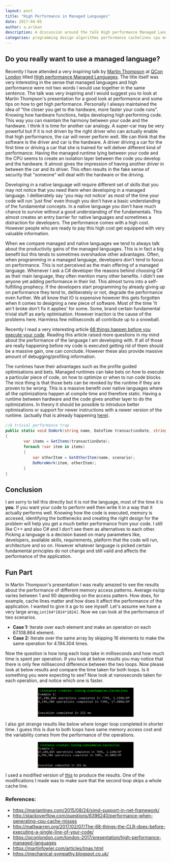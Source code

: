 ```yaml
---
layout: post
title: "High Performance in Managed Languages"
date: 2017-04-05
author: a.arikan
description: A discussion around the talk High performance Managed Languages by Martin Thompson at QCon London 2017
categories: programming design algorithms performance cachelines cpu memory
---
```

## Do you really want to use a managed language?
Recently I have attended a very inspiring talk by [Martin Thompson](https://mechanical-sympathy.blogspot.co.uk/) at [QCon London](https://qconlondon.com/) titled [High performance Managed Languages](https://qconlondon.com/london-2017/presentation/high-performance-managed-languages). The title itself was very interesting in the sense that managed languages and high performance were not two words I would use together in the same sentence. The talk was very inspiring and I would suggest you to look at Martin Thompson's presentation for a good look at performance and some tips on how to get high performance. Personally I always maintained the idea of "the closer you get to the hardware, more faster your code runs". Knowing how hardware functions, helps developing high performing code. This way you can maintain the harmony between your code and the hardware. I think it is time for another car analogy. A super-car may be very powerful but if it is not driven by the right driver who can actually enable that high performance, the car will never perform well. We can think that the software is the driver and car is the hardware. A driver driving a car for the first time or driving a car that she is trained for will deliver different kind of performance. Having the managed runtime lying between your code and the CPU seems to create an isolation layer between the code you develop and the hardware. It almost gives the impression of having another driver in between the car and its driver. This often results in the fake sense of security that "someone" will deal with the hardware or the driving. 

Developing in a native language will require different set of skills that you may not notice that you need them when developing in a managed language. I deliberately say  'you may not notice' as most of the time your code will run 'just fine' even though you don’t have a basic understanding of the fundamental concepts. In a native language you don't have much chance to survive without a good understanding of the fundamentals. This almost creates an entry barrier for native languages and sometimes a distraction for developers. The performance comes with a high cost. However people who are ready to pay this high cost get equipped with very valuable information.

When we compare managed and native languages we tend to always talk about the productivity gains of the managed languages. This is in fact a big benefit but this tends to sometimes overshadow other advantages. Often, when programming in a managed language, developers don't tend to  focus on performance. This is not perceived as the main offering of a managed language. Whenever I ask a C# developer the reasons behind choosing C# as their main language, they often mention many other benefits. I didn't see anyone yet adding performance in their list. This almost turns into a self-fulfilling prophecy. If the developers start programming by already giving up on performance they tend to, deliberately or not, degrade the performance even further. We all know that IO is expensive however this gets forgotten when it comes to designing a new piece of software. Most of the time 'It ain't broke don't fix it applies' for some. Some, brand certain fundamental trivial stuff as early optimisation. However inaction is the cause of the problems here. Harmless few milliseconds all contribute up to a snowball. 

Recently I read a very interesting article [68 things happen before you execute your code](http://mattwarren.org/2017/02/07/The-68-things-the-CLR-does-before-executing-a-single-line-of-your-code/). Reading this article raised more questions in my mind about the performance of the language I am developing with. If all of those are really happening before my code is executed getting rid of them should be a massive gain, one can conclude. However these also provide massive amount of debugging/profiling information.

The runtimes have their advantages such as the profile guided optimisations and bets. Managed runtimes can take bets on how to execute a particular piece of code, on how to optimize or when to run code blocks. The nice thing is that those bets can be revoked by the runtime if they are proven to be wrong. This is a massive benefit over native languages where all the optimizations happen at compile time and therefore static. Having a runtime between hardware and the code gives another layer to do the optimizations. In theory it should be possible to introduce better optimisations or support for newer instructions with a newer version of the runtime. (actually that is already happening [here](https://mariantines.com/2015/08/24/simd-support-in-net-framework/)). 

```csharp
//A trivial performance trap 
public static void DoWork(string name, DateTime transactionDate, string scenario)
{
        var items = GetItems(transactionDate);
        foreach (var item in items)
        {
            var otherItem = GetOtherItem(name, scenario);
	        DoMoreWork(item, otherItem);
        }
}
```

## Conclusion
I am sorry to tell this directly but it is not the language, most of the time it is **you**. If you want your code to perform well then write it in a way that it actually performs well. Knowing how the code is executed, memory is accesed, identifying the bottlenecks and creating the right design for the problem will help you get a much better performance from your code. I still like C++ and also C# and I don't see them as alternatives to each other. Picking a language is a decision based on many parameters like, developers, available skills, requirements, platform that the code will run, architecture and so on. However whatever language is picked certain fundamental principles do not change and still valid and affects the performance of the application. 

## Fun Part
In Martin Thompson's presentation I was really amazed to see the results about the performance of different memory access patterns. Average ns/op varies between 1 and 90 depending on the access pattern. 
How does, for example, cache lines matter and how does it affect the performance of the application. I wanted to give it a go to see myself. Let's assume we have a very large array,```int[64*1024*1024]```. Now we can look at the performance of two scenarios. 

* **Case 1:** Iterate over each element and make an operation on each 67.108.864 element. 
* **Case 2:** Iterate over the same array by skipping 16 elements to make the same operation for 4.194.304 times.

Now the question is how long each loop take in milliseconds and how much time is spent per operation. If you look at below results you may notice that there is only few millisecond difference between the two loops. Now please look at below results and compare the time taken for both loops. Is it something you were expecting to see? Now look at nanoseconds taken for each operation, and notice which one is faster.

<img src="/assets/images/post-images/cachelines1.png" alt="Loop performance" 
style="width: 60%; max-width: 350px;display: block;margin: 0 auto" />


I also got strange results like below where longer loop completed in shorter time. I guess this is due to both loops have same memory access cost and the variability comes from the performance of the operations.

<img src="/assets/images/post-images/cachelines2.png" alt="Loop performance" 
style="width: 60%; max-width: 350px;display: block;margin: 0 auto" />
 
I used a modified version of [this](http://stackoverflow.com/questions/6396240/performance-when-generating-cpu-cache-misses) to produce the results. One of the modifications I made was to make sure that the second  loop skips a whole cache line. 

### References:
* https://mariantines.com/2015/08/24/simd-support-in-net-framework/
* http://stackoverflow.com/questions/6396240/performance-when-generating-cpu-cache-misses
* http://mattwarren.org/2017/02/07/The-68-things-the-CLR-does-before-executing-a-single-line-of-your-code/
* https://qconlondon.com/london-2017/presentation/high-performance-managed-languages
* https://martinfowler.com/articles/lmax.html
* https://mechanical-sympathy.blogspot.co.uk/

